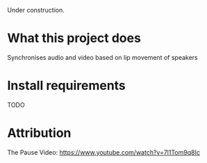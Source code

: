 Under construction.
  
# What this project does  
Synchronises audio and video based on lip movement of speakers
  
# Install requirements  
TODO
  
# Attribution
The Pause Video: https://www.youtube.com/watch?v=7l1Tom9q8Ic